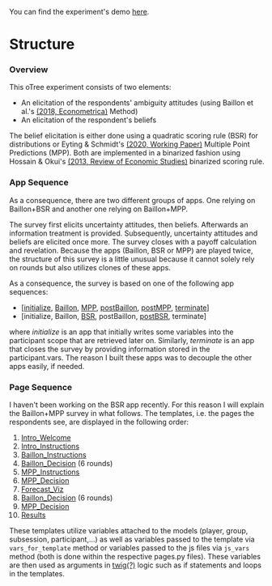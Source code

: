 You can find the experiment's demo [here](https://forecastsurvey.herokuapp.com/demo/). 

# Structure
### Overview
This oTree experiment consists of two elements: 
- An elicitation of the respondents' ambiguity attitudes 
(using Baillon et al.'s [(2018, Econometrica)]( https://doi.org/10.3982/ECTA14370)  Method)
- An elicitation of the respondent's beliefs

The belief elicitation is either done using a quadratic scoring rule (BSR) for distributions or Eyting & Schmidt's 
[(2020, Working Paper)](https://download.uni-mainz.de/RePEc/pdf/Discussion_Paper_1818.pdf)
Multiple Point Predictions (MPP). Both are implemented in a binarized fashion using Hossain & Okui's 
[(2013, Review of Economic Studies)](https://www.jstor.org/stable/43551453) 
binarized scoring rule.

### App Sequence
As a consequence, there are two different groups of apps. One relying on Baillon+BSR and another one relying on 
Baillon+MPP.

The survey first elicits uncertainty attitudes, then beliefs. Afterwards an information treatment is 
provided. Subsequently, uncertainty attitudes and beliefs are elicited once more. The survey closes with
a payoff calculation and revelation. Because the apps (Baillon, BSR or MPP) are played twice, the structure of this 
survey is a little unusual because it cannot solely rely on rounds but also utilizes clones of these apps.

As a consequence, the survey is based on one of the following app sequences: 
- [[initialize](initialize), [Baillon](Baillon), [MPP](MPP), [postBaillon](postBaillon), [postMPP](postMPP), 
[terminate](terminate)]
- [initialize, Baillon, [BSR](BSR), postBaillon, [postBSR](postBSR), terminate]

where _initialize_ is an app that initially writes some variables into the participant scope that are 
retrieved later on. Similarly, _terminate_ is an app that closes the survey by providing information stored
in the participant.vars. The reason I built these apps was to decouple the other apps easily, if needed.

### Page Sequence 
I haven't been working on the BSR app recently. For this reason I will explain the Baillon+MPP survey in what follows.
The templates, i.e. the pages the respondents see, are displayed in the following order:
1. [Intro_Welcome](initialize/templates/initialize/Intro_Welcome.html)
2. [Intro_Instructions](initialize/templates/initialize/Intro_Instructions.html)
3. [Baillon_Instructions](Baillon/templates/Baillon/Baillon_Instructions.html)
4. [Baillon_Decision](Baillon/templates/Baillon/Baillon_Instructions.html) (6 rounds)
5. [MPP_Instructions](MPP/templates/MPP/MPP_Instructions.html)
6. [MPP_Decision](MPP/templates/MPP/MPP_Decision.html)
7. [Forecast_Viz](Baillon/templates/Baillon/Forecast_Viz.html)
8. [Baillon_Decision](Baillon/templates/Baillon/Baillon_Decision.html) (6 rounds)
9. [MPP_Decision](MPP/templates/MPP/MPP_Decision.html)
10. [Results](terminate/templates/terminate/Results.html)

These templates utilize variables attached to the models (player, group, subsession, participant,...) as well as
variables passed to the template via `vars_for_template` method or variables passed to the js files via `js_vars` method
(both is done within the respective pages.py files). These variables are then used as arguments in 
[twig(?)](https://twig.symfony.com/doc/2.x/intro.html) logic such as if statements and loops in the templates.



